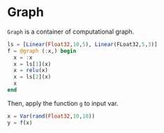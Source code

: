 # Graph
`Graph` is a container of computational graph.

```julia
ls = [Linear(Float32,10,5), Linear(FLoat32,5,3)]
f = @graph (:x,) begin
  x = :x
  x = ls[1](x)
  x = relu(x)
  x = ls[2](x)
  x
end
```

Then, apply the function `g` to input var.
```julia
x = Var(rand(Float32,10,10))
y = f(x)
```
